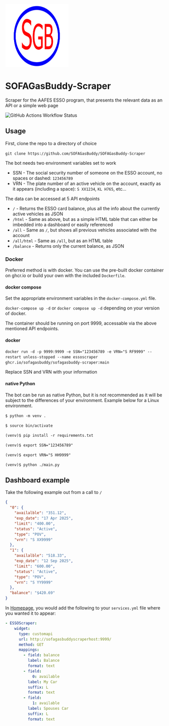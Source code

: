 <img src="https://github.com/sofagasbuddy/sofagasbuddy-scraper/raw/main/feature.png"  width="200" height="200">

# SOFAGasBuddy-Scraper
Scraper for the AAFES ESSO program, that presents the relevant data as an API or a simple web page

![GitHub Actions Workflow Status](https://img.shields.io/github/actions/workflow/status/SOFAGasBuddy/SOFAGasBuddy-Scraper/.github%2Fworkflows%2Fdocker-publish.yml)

## Usage
First, clone the repo to a directory of choice

`git clone https://github.com/SOFAGasBuddy/SOFAGasBuddy-Scraper`

The bot needs two environment variables set to work

* SSN - The social security number of someone on the ESSO account, no spaces or dashed: `123456789`
* VRN - The plate number of an active vehicle on the account, exactly as it appears (including a space): `S XX1234`, `KL H765`, etc...

The data can be accessed at 5 API endpoints

* `/` - Returns the ESSO card balance, plus all the info about the currently active vehicles as JSON
* `/html` - Same as above, but as a simple HTML table that can either be imbedded into a dashboard or easily referenced
* `/all` - Same as `/`, but shows all previous vehicles associated with the account
* `/all/html` - Same as `/all`, but as an HTML table
* `/balance` - Returns only the current balance, as JSON

### Docker
Preferred method is with docker. You can use the pre-built docker container on ghcr.io or build your own with the included `Dockerfile`.

#### docker compose
Set the appropriate environment variables in the `docker-compose.yml` file.


`docker-compose up -d` or `docker compose up -d` depending on your version of docker.

The container should be running on port 9999, accessable via the above mentioned API endpoints.

#### docker
`docker run -d -p 9999:9999 -e SSN="123456789 -e VRN="S RF9999" --restart unless-stopped --name essoscraper ghcr.io/sofagasbuddy/sofagasbuddy-scraper:main`

Replace SSN and VRN with your information

#### native Python

The bot can be run as native Python, but it is not recommended as it will be subject to the differences of your environment. Example below for a Linux environment.

`$ python -m venv .`

`$ source bin/activate`

`(venv)$ pip install -r requirements.txt`

`(venv)$ export SSN="123456789"`

`(venv)$ export VRN="S HH9999"`

`(venv)$ python ./main.py`

## Dashboard example

Take the following example out from a call to `/`

```json
{
  "0": {
    "availalble": "351.12",
    "exp_date": "17 Apr 2025",
    "limit": "400.00",
    "status": "Active",
    "type": "POV",
    "vrn": "S XX9999"
  },
  "1": {
    "availalble": "518.33",
    "exp_date": "12 Sep 2025",
    "limit": "600.00",
    "status": "Active",
    "type": "POV",
    "vrn": "S YY9999"
  },
  "balance": "$420.69"
}
```

In [Homepage](https://gethomepage.dev/latest/widgets/services/customapi/), you would add the following to your `services.yml` file where you wanted it to appear:

```yaml
- ESSOScraper:
    widget:
      type: customapi
      url: http://sofagasbuddyscraperhost:9999/
      method: GET
      mappings:
        - field: balance
          label: Balance
          format: text
        - field:
            0: available
          label: My Car
          suffix: L
          format: text
        - field:
            1: available
          label: Spouses Car
          suffix: L
          format: text
```
